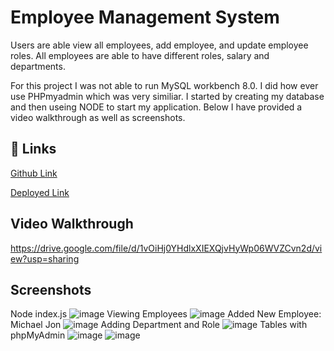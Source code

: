 # Employee Management System
Users are able view all employees, add employee, and update employee roles.
All employees are able to have different roles, salary and departments.

For this project I was not able to run MySQL workbench 8.0. I did how ever use PHPmyadmin which was very similiar. I started by creating my database and then useing NODE to start my application. Below I have provided a video walkthrough as well as screenshots.

## 🔗 Links
[Github Link](https://github.com/EagleLe/6-Weather-Dashboard)

[Deployed Link](https://eaglele.github.io/6-Weather-Dashboard/)

## Video Walkthrough

https://drive.google.com/file/d/1vOiHj0YHdlxXIEXQjvHyWp06WVZCvn2d/view?usp=sharing

## Screenshots
Node index.js
![image](https://user-images.githubusercontent.com/85507148/130023590-d3d81bbe-4626-40d9-b51c-8ff529e50c63.png)
Viewing Employees
![image](https://user-images.githubusercontent.com/85507148/130023712-ea9f79ac-b9bf-458f-a3fa-45d5e2b522c1.png)
Added New Employee: Michael Jon 
![image](https://user-images.githubusercontent.com/85507148/130023777-3991934e-64eb-4c45-9264-de3ebb8ecf18.png)
Adding Department and Role 
![image](https://user-images.githubusercontent.com/85507148/130023877-37063c56-cf3d-43e5-8a35-f157e61c21de.png)
Tables with phpMyAdmin 
![image](https://user-images.githubusercontent.com/85507148/130023971-b07a7d57-f51e-44fe-bf29-796bd2420028.png)
![image](https://user-images.githubusercontent.com/85507148/130024020-9f6fcc78-e675-46bb-a60f-e64b67583faf.png)



    
